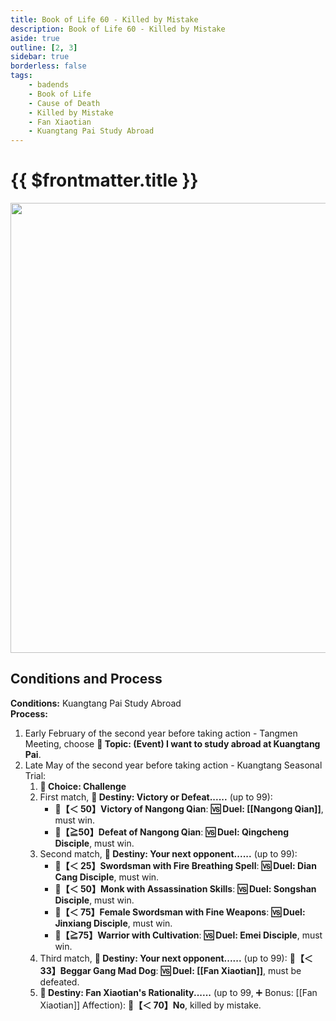 ```yaml
---
title: Book of Life 60 - Killed by Mistake
description: Book of Life 60 - Killed by Mistake
aside: true
outline: [2, 3]
sidebar: true
borderless: false
tags:
    - badends
    - Book of Life
    - Cause of Death
    - Killed by Mistake
    - Fan Xiaotian
    - Kuangtang Pai Study Abroad
---
```


# {{ $frontmatter.title }}

<img width="720" src="/images/badends/badend60.webp">

## Conditions and Process

<b>Conditions:</b> Kuangtang Pai Study Abroad<br>
<b>Process:</b><br>

1. Early February of the second year before taking action - Tangmen Meeting, choose **📜 Topic: (Event) I want to study abroad at Kuangtang Pai**.
2. Late May of the second year before taking action - Kuangtang Seasonal Trial:
    1. **📖 Choice: Challenge**
    2. First match, **🎲 Destiny: Victory or Defeat......** (up to 99):
        - **🧾【＜ 50】Victory of Nangong Qian**: **🆚 Duel: [[Nangong Qian]]**, must win.
        - **🧾【≧50】Defeat of Nangong Qian**: **🆚 Duel: Qingcheng Disciple**, must win.
    3. Second match, **🎲 Destiny: Your next opponent......** (up to 99):
        - **🧾【＜ 25】Swordsman with Fire Breathing Spell**: **🆚 Duel: Dian Cang Disciple**, must win.
        - **🧾【＜ 50】Monk with Assassination Skills**: **🆚 Duel: Songshan Disciple**, must win.
        - **🧾【＜ 75】Female Swordsman with Fine Weapons**: **🆚 Duel: Jinxiang Disciple**, must win.
        - **🧾【≧75】Warrior with Cultivation**: **🆚 Duel: Emei Disciple**, must win.
    4. Third match, **🎲 Destiny: Your next opponent......** (up to 99): **🧾【＜ 33】Beggar Gang Mad Dog**: **🆚 Duel: [[Fan Xiaotian]]**, must be defeated.
    5. **🎲 Destiny: Fan Xiaotian's Rationality......** (up to 99, ➕ Bonus: [[Fan Xiaotian]] Affection): **🧾【＜ 70】No**, killed by mistake.
